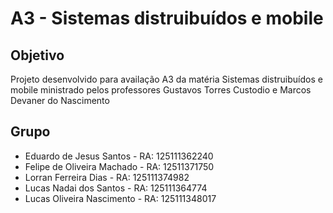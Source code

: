 # A3 - Sistemas distruibuídos e mobile

## Objetivo
  Projeto desenvolvido para availação A3 da matéria Sistemas distruibuídos e mobile ministrado pelos professores Gustavos Torres Custodio e Marcos Devaner do Nascimento

## Grupo
- Eduardo de Jesus Santos - RA: 125111362240 
- Felipe de Oliveira Machado - RA: 12511371750
- Lorran Ferreira Dias - RA: 125111374982
- Lucas Nadai dos Santos - RA: 125111364774
- Lucas Oliveira Nascimento - RA: 125111348017